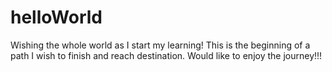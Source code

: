 # helloWorld
Wishing the whole world as I start my learning!
This is the beginning of a path I wish to finish and reach destination.
Would like to enjoy the journey!!!
